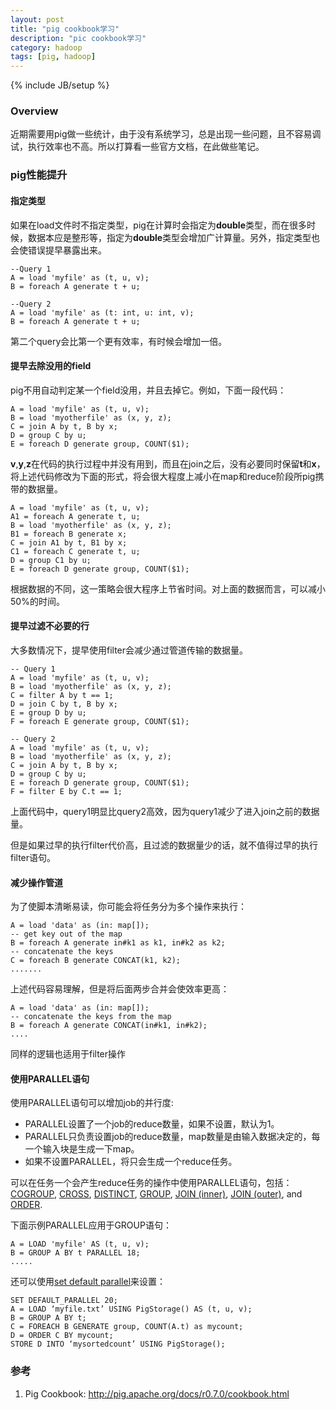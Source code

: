 ```yaml
---
layout: post
title: "pig cookbook学习"
description: "pic cookbook学习"
category: hadoop
tags: [pig, hadoop]
---
```

{% include JB/setup %}

### Overview

近期需要用pig做一些统计，由于没有系统学习，总是出现一些问题，且不容易调试，执行效率也不高。所以打算看一些官方文档，在此做些笔记。

### pig性能提升


#### 指定类型

如果在load文件时不指定类型，pig在计算时会指定为**double**类型，而在很多时候，数据本应是整形等，指定为**double**类型会增加广计算量。另外，指定类型也会使错误提早暴露出来。

	--Query 1
	A = load 'myfile' as (t, u, v);
	B = foreach A generate t + u;

	--Query 2
	A = load 'myfile' as (t: int, u: int, v);
	B = foreach A generate t + u;

第二个query会比第一个更有效率，有时候会增加一倍。

<!-- more -->

#### 提早去除没用的field

pig不用自动判定某一个field没用，并且去掉它。例如，下面一段代码：

	A = load 'myfile' as (t, u, v);
	B = load 'myotherfile' as (x, y, z);
	C = join A by t, B by x;
	D = group C by u;
	E = foreach D generate group, COUNT($1);

**v**,**y**,**z**在代码的执行过程中并没有用到，而且在join之后，没有必要同时保留**t**和**x**，将上述代码修改为下面的形式，将会很大程度上减小在map和reduce阶段所pig携带的数据量。

	A = load 'myfile' as (t, u, v);
	A1 = foreach A generate t, u;
	B = load 'myotherfile' as (x, y, z);
	B1 = foreach B generate x;
	C = join A1 by t, B1 by x;
	C1 = foreach C generate t, u;
	D = group C1 by u;
	E = foreach D generate group, COUNT($1);

根据数据的不同，这一策略会很大程序上节省时间。对上面的数据而言，可以减小50%的时间。

#### 提早过滤不必要的行

大多数情况下，提早使用filter会减少通过管道传输的数据量。

	-- Query 1
	A = load 'myfile' as (t, u, v);
	B = load 'myotherfile' as (x, y, z);
	C = filter A by t == 1;
	D = join C by t, B by x;
	E = group D by u;
	F = foreach E generate group, COUNT($1);

	-- Query 2
	A = load 'myfile' as (t, u, v);
	B = load 'myotherfile' as (x, y, z);
	C = join A by t, B by x;
	D = group C by u;
	E = foreach D generate group, COUNT($1);
	F = filter E by C.t == 1;

上面代码中，query1明显比query2高效，因为query1减少了进入join之前的数据量。

但是如果过早的执行filter代价高，且过滤的数据量少的话，就不值得过早的执行filter语句。

#### 减少操作管道

为了使脚本清晰易读，你可能会将任务分为多个操作来执行：

	A = load 'data' as (in: map[]);
	-- get key out of the map
	B = foreach A generate in#k1 as k1, in#k2 as k2;
	-- concatenate the keys
	C = foreach B generate CONCAT(k1, k2);
	.......

上述代码容易理解，但是将后面两步合并会使效率更高：

	A = load 'data' as (in: map[]);
	-- concatenate the keys from the map
	B = foreach A generate CONCAT(in#k1, in#k2);
	....

同样的逻辑也适用于filter操作

#### 使用PARALLEL语句

使用PARALLEL语句可以增加job的并行度:

- PARALLEL设置了一个job的reduce数量，如果不设置，默认为1。
- PARALLEL只负责设置job的reduce数量，map数量是由输入数据决定的，每一个输入块是生成一下map。
- 如果不设置PARALLEL，将只会生成一个reduce任务。

可以在任务一个会产生reduce任务的操作中使用PARALLEL语句，包括：[COGROUP](http://pig.apache.org/docs/r0.7.0/piglatin_ref2.html#COGROUP), [CROSS](http://pig.apache.org/docs/r0.7.0/piglatin_ref2.html#CROSS), [DISTINCT](http://pig.apache.org/docs/r0.7.0/piglatin_ref2.html#DISTINCT), [GROUP](http://pig.apache.org/docs/r0.7.0/piglatin_ref2.html#GROUP), [JOIN (inner)](http://pig.apache.org/docs/r0.7.0/piglatin_ref2.html#JOIN+%28inner%29), [JOIN (outer)](http://pig.apache.org/docs/r0.7.0/piglatin_ref2.html#JOIN+%28outer%29), and [ORDER](http://pig.apache.org/docs/r0.7.0/piglatin_ref2.html#ORDER).

下面示例PARALLEL应用于GROUP语句：

	A = LOAD 'myfile' AS (t, u, v);
	B = GROUP A BY t PARALLEL 18;
	.....

还可以使用[set default parallel](http://pig.apache.org/docs/r0.7.0/piglatin_ref2.html#set)来设置：

	SET DEFAULT_PARALLEL 20;
	A = LOAD ‘myfile.txt’ USING PigStorage() AS (t, u, v);
	B = GROUP A BY t;
	C = FOREACH B GENERATE group, COUNT(A.t) as mycount;
	D = ORDER C BY mycount;
	STORE D INTO ‘mysortedcount’ USING PigStorage();


### 参考
1. Pig Cookbook: <http://pig.apache.org/docs/r0.7.0/cookbook.html>
